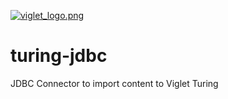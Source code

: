 [![viglet_logo.png](https://openturing.github.io/turing/img/banner/viglet_turing.png)](http://viglet.com/turing)

# turing-jdbc
JDBC Connector to import content to Viglet Turing
